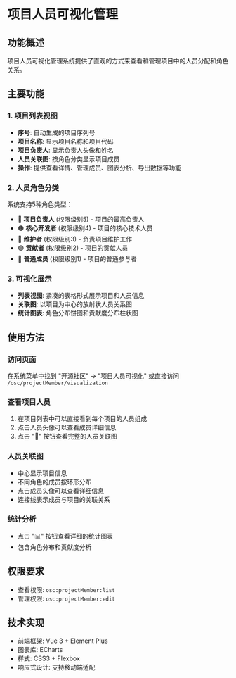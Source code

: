 # 项目人员可视化管理

## 功能概述

项目人员可视化管理系统提供了直观的方式来查看和管理项目中的人员分配和角色关系。

## 主要功能

### 1. 项目列表视图

- **序号**: 自动生成的项目序列号
- **项目名称**: 显示项目名称和项目代码
- **项目负责人**: 显示负责人头像和姓名
- **人员关联图**: 按角色分类显示项目成员
- **操作**: 提供查看详情、管理成员、图表分析、导出数据等功能

### 2. 人员角色分类

系统支持5种角色类型：

- 🔴 **项目负责人** (权限级别5) - 项目的最高负责人
- 🟠 **核心开发者** (权限级别4) - 项目的核心技术人员
- 🔵 **维护者** (权限级别3) - 负责项目维护工作
- 🟢 **贡献者** (权限级别2) - 项目的贡献人员
- 🔘 **普通成员** (权限级别1) - 项目的普通参与者

### 3. 可视化展示

- **列表视图**: 紧凑的表格形式展示项目和人员信息
- **关联图**: 以项目为中心的放射状人员关系图
- **统计图表**: 角色分布饼图和贡献度分布柱状图

## 使用方法

### 访问页面

在系统菜单中找到 "开源社区" -> "项目人员可视化" 或直接访问 `/osc/projectMember/visualization`

### 查看项目人员

1. 在项目列表中可以直接看到每个项目的人员组成
2. 点击人员头像可以查看成员详细信息
3. 点击 "🔗" 按钮查看完整的人员关联图

### 人员关联图

- 中心显示项目信息
- 不同角色的成员按环形分布
- 点击成员头像可以查看详细信息
- 连接线表示成员与项目的关联关系

### 统计分析

- 点击 "📊" 按钮查看详细的统计图表
- 包含角色分布和贡献度分析

## 权限要求

- 查看权限: `osc:projectMember:list`
- 管理权限: `osc:projectMember:edit`

## 技术实现

- 前端框架: Vue 3 + Element Plus
- 图表库: ECharts
- 样式: CSS3 + Flexbox
- 响应式设计: 支持移动端适配
